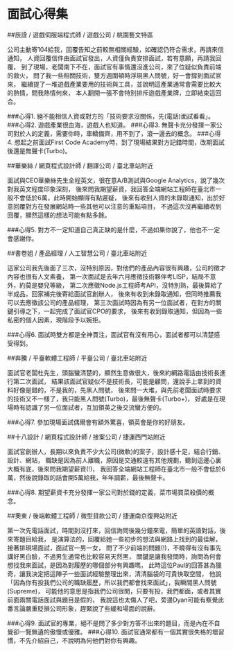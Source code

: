 # 面試心得集

##辰詮 / 遊戲伺服端程式師 / 遊戲公司 / 桃園藝文特區

公司主動寄104給我，回覆告知之前較無相關經驗，如確認仍符合需求，再請來信通知，
人資回覆信件由面試官發出，人資僅負責安排面試，若有意願，再請我回覆，
到了現場，老闆南下不在，面試官有事情還沒進公司，來了位疑似負責前端的救火，
問了我一些相關技術，雙方週圍頓時浮現黑人問號，好一會撐到面試官來，
繼續提了一堆遊戲產業要用的技術與工具，並說明這產業通常會需要比較大的熱情，問我熱情何來，
本人翻開一張不會特別排斥遊戲產業牌，立即結束這回合。

###心得1. 絕不能相信人資或對方的「技術要求沒關係，先(電話)面試看看」。
###心得2. 遊戲產業很血海，遊戲人也知道。
###心得3. 無聲卡充分發揮一家公司對於人的定義，需要你時，車轎備齊，用不到了，滾一邊去的概念。
###心得4. 想起之前面試First Code Academy時，到了現場結果對方記錯時間，改期面試後還是無聲卡(Turbo)。

##華樂絲 / 網頁程式設計師 / 翻譯公司 / 臺北車站附近

面試與CEO華樂絲先生全程英文，很在意A/B測試與Google Analytics，說了幾次對我英文程度印象深刻，
後來問我期望薪資，我回答全端網站工程師在臺北市一般不會低於6萬，此時開始顯得有點遲疑，
後來有收到人資的未錄取通知，出於好意回覆對方在發展網站時一些其他可以注意的重點項目，
不過這次沒再繼續收到回覆，顯然這樣的想法可能有點多餘。

###心得5. 對方不一定知道自己真正缺的是什麼，不過如果你說了，他也不一定會感謝你。

##書卷姐 / 產品經理 / 人工智慧公司 / 臺北車站附近

這家公司我先後面了三次，沒特別原因，對他們的產品內容很有興趣，公司的徵才內容也很有人文素養，
第一次面試是去年六月應徵技術夥伴考LISP，結局不意外，約莫是嬰兒等級，
第二次應徵Node.js工程師考API，沒特別熟，最後算給了半成品，回家補完後寄給面試官創辦人，
後來有收到未錄取通知，但同時推薦我可以去應徵該公司的產品經理，
第三次面試時因為有另一位面試者，在對方的關鍵引導之下，一起完成了面試官CPO的要求，
後來有收到錄取通知，但因為一些私密的個人因素，現階段予以婉拒。

###心得6. 面試時雙方都是全神貫注，面試官有沒有用心，面試者都可以清楚感受得到。

##奔騰 / 平臺軟體工程師 / 平臺公司 / 臺北車站附近

面試官老闆杜先生，頭腦蠻清楚的，顯然生意做很大，後來約網路電話由技術長進行第二次面試，
結果該面試官疑似不是技術長，可能是顧問，還說手上拿到的資料好像是錯的，不是我的，先黑人問號，
後來問一大堆，與先前老闆面試時要求的技術又不一樣了，我只能黑人問號(Turbo)，最後無聲卡(Turbo+)，
好處是在現場時有認識了另一位面試者，互加領英之後交流蠻方便的。

###心得7. 參加現場面試偶爾會有額外驚喜，領英會是你的好朋友。

##十八設計 / 網頁程式設計師 / 接案公司 / 捷運西門站附近

面試官創辦人，長期以來負責不少大公司(微軟)的案子，設計感十足，結合行銷、設計、網站，
職缺是因為前人離職，原因是交通較遠有其他規劃，聽到這邊心裏大概有底，後來問我期望薪資(!)，
我回答全端網站工程師在臺北市一般不會低於6萬，然後說錄取的話會開5萬給我，年年調薪，最後無聲卡。

###心得8. 期望薪資卡充分發揮一家公司對於錢的定義，菜市場買菜殺價的概念。

##奧東 / 後端軟體工程師 / 微型貸款公司 / 捷運南京復興站附近

第一次先電話面試，時間到沒打來，回信詢問後幾分鐘來電，簡單的英語對話，後來寄題目給我，
是演算法的，回覆給她一些初步的想法與網路上找到的最佳解，接著排現場面試，面試官一男一女，
問了不少前端的問題(!)，不曉得有沒有事先講好黑白臉，不過男生通常也比較容易天然黑，
關鍵是讓我發問時，詢問為何會想找我來面試，是因為對履歷的哪個部分有興趣嗎，
此時這位Paul的回答甚為獵奇，讓我決定把這陣子一些面試經驗整理出來，清清腦袋的可貴快取空間，
他說「因為你有投我們公司的職缺履歷，所以我們都會找來面試」，我瞬間黑人問號(Supreme)，
可能他的意思是指我們公司很閒，只要有投，我們都面，或者其實前面兩關電話面試與題目是假的，
我說這也太傷人了吧，旁邊Dyan可能有察覺此番言論嚴重貶損公司形象，趕緊說了些緩和場面的說辭。

###心得9. 面試官的專業，絕不是問了多少對方答不出來的題目，而是內在不自覺卻一覽無遺的傲慢或優雅。
###心得10. 面試官通常都有一個其實很失格的壞習慣，不先介紹自己，不說明為何他們對你有興趣。
